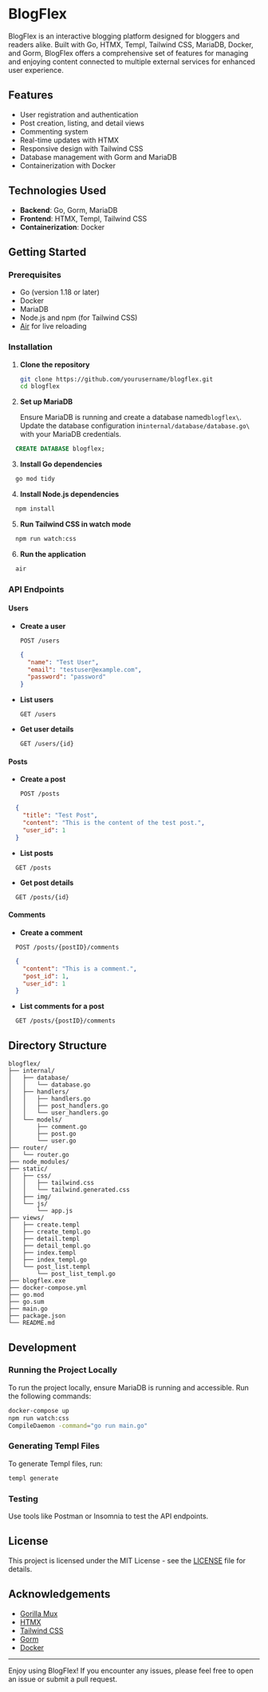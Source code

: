 # BlogFlex

BlogFlex is an interactive blogging platform designed for bloggers and readers alike. Built with Go, HTMX, Templ, Tailwind CSS, MariaDB, Docker, and Gorm, BlogFlex offers a comprehensive set of features for managing and enjoying content connected to multiple external services for enhanced user experience.

## Features

- User registration and authentication
- Post creation, listing, and detail views
- Commenting system
- Real-time updates with HTMX
- Responsive design with Tailwind CSS
- Database management with Gorm and MariaDB
- Containerization with Docker

## Technologies Used

- **Backend**: Go, Gorm, MariaDB
- **Frontend**: HTMX, Templ, Tailwind CSS
- **Containerization**: Docker

## Getting Started

### Prerequisites

- Go (version 1.18 or later)
- Docker
- MariaDB
- Node.js and npm (for Tailwind CSS)
- [Air](https://github.com/cosmtrek/air) for live reloading

### Installation

1. **Clone the repository**

   ```sh
   git clone https://github.com/yourusername/blogflex.git
   cd blogflex

2. **Set up MariaDB**

   Ensure MariaDB is running and create a database named`blogflex\`. Update the database configuration in`internal/database/database.go\` with your MariaDB credentials.

 ``` sql
   CREATE DATABASE blogflex;
 ```

3. **Install Go dependencies**

 ``` sh
   go mod tidy
 ```

4. **Install Node.js dependencies**

 ```sh
   npm install
 ```

5. **Run Tailwind CSS in watch mode**

 ```sh
   npm run watch:css
 ```

6. **Run the application**

 ```sh
   air
 ```

### API Endpoints

#### Users

- **Create a user**

  ```http
  POST /users
  ```

  ```json
  {
    "name": "Test User",
    "email": "testuser@example.com",
    "password": "password"
  }
  ```

- **List users**

  ```http
  GET /users
  ```

- **Get user details**

  ```http
  GET /users/{id}
  ```

#### Posts

- **Create a post**

  ```http
  POST /posts
  ```

```json
  {
    "title": "Test Post",
    "content": "This is the content of the test post.",
    "user_id": 1
  }
```

- **List posts**

```http
  GET /posts
```

- **Get post details**

```http
  GET /posts/{id}
```

#### Comments

- **Create a comment**

```http
  POST /posts/{postID}/comments
```

```json
  {
    "content": "This is a comment.",
    "post_id": 1,
    "user_id": 1
  }
```

- **List comments for a post**

```http
  GET /posts/{postID}/comments
```

## Directory Structure

```plaintext
blogflex/
├── internal/
│   ├── database/
│   │   └── database.go
│   ├── handlers/
│   │   ├── handlers.go
│   │   ├── post_handlers.go
│   │   └── user_handlers.go
│   └── models/
│       ├── comment.go
│       ├── post.go
│       └── user.go
├── router/
│   └── router.go
├── node_modules/
├── static/
│   ├── css/
│   │   ├── tailwind.css
│   │   └── tailwind.generated.css
│   ├── img/
│   └── js/
│       └── app.js
├── views/
│   ├── create.templ
│   ├── create_templ.go
│   ├── detail.templ
│   ├── detail_templ.go
│   ├── index.templ
│   ├── index_templ.go
│   └── post_list.templ
│       └── post_list_templ.go
├── blogflex.exe
├── docker-compose.yml
├── go.mod
├── go.sum
├── main.go
├── package.json
└── README.md
```

## Development

### Running the Project Locally

To run the project locally, ensure MariaDB is running and accessible. Run the following commands:

```sh
docker-compose up
npm run watch:css
CompileDaemon -command="go run main.go"
```

### Generating Templ Files

To generate Templ files, run:

```sh
templ generate
```

### Testing

Use tools like Postman or Insomnia to test the API endpoints.

## License

This project is licensed under the MIT License - see the [LICENSE](LICENSE) file for details.

## Acknowledgements

- [Gorilla Mux](https://github.com/gorilla/mux)
- [HTMX](https://htmx.org/)
- [Tailwind CSS](https://tailwindcss.com/)
- [Gorm](https://gorm.io/)
- [Docker](https://www.docker.com/)

---

Enjoy using BlogFlex! If you encounter any issues, please feel free to open an issue or submit a pull request.
